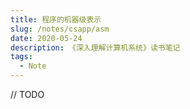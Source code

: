 ```yaml
---
title: 程序的机器级表示
slug: /notes/csapp/asm
date: 2020-05-24
description: 《深入理解计算机系统》读书笔记
tags:
  - Note
---
```


// TODO

